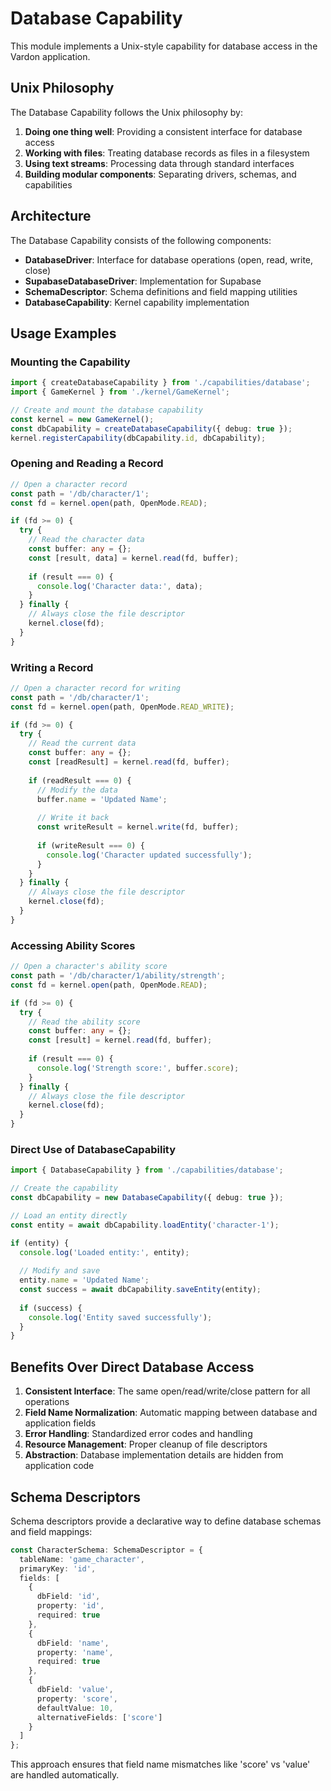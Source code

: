 # Database Capability

This module implements a Unix-style capability for database access in the Vardon application.

## Unix Philosophy

The Database Capability follows the Unix philosophy by:

1. **Doing one thing well**: Providing a consistent interface for database access
2. **Working with files**: Treating database records as files in a filesystem
3. **Using text streams**: Processing data through standard interfaces
4. **Building modular components**: Separating drivers, schemas, and capabilities

## Architecture

The Database Capability consists of the following components:

- **DatabaseDriver**: Interface for database operations (open, read, write, close)
- **SupabaseDatabaseDriver**: Implementation for Supabase
- **SchemaDescriptor**: Schema definitions and field mapping utilities
- **DatabaseCapability**: Kernel capability implementation

## Usage Examples

### Mounting the Capability

```typescript
import { createDatabaseCapability } from './capabilities/database';
import { GameKernel } from './kernel/GameKernel';

// Create and mount the database capability
const kernel = new GameKernel();
const dbCapability = createDatabaseCapability({ debug: true });
kernel.registerCapability(dbCapability.id, dbCapability);
```

### Opening and Reading a Record

```typescript
// Open a character record
const path = '/db/character/1';
const fd = kernel.open(path, OpenMode.READ);

if (fd >= 0) {
  try {
    // Read the character data
    const buffer: any = {};
    const [result, data] = kernel.read(fd, buffer);
    
    if (result === 0) {
      console.log('Character data:', data);
    }
  } finally {
    // Always close the file descriptor
    kernel.close(fd);
  }
}
```

### Writing a Record

```typescript
// Open a character record for writing
const path = '/db/character/1';
const fd = kernel.open(path, OpenMode.READ_WRITE);

if (fd >= 0) {
  try {
    // Read the current data
    const buffer: any = {};
    const [readResult] = kernel.read(fd, buffer);
    
    if (readResult === 0) {
      // Modify the data
      buffer.name = 'Updated Name';
      
      // Write it back
      const writeResult = kernel.write(fd, buffer);
      
      if (writeResult === 0) {
        console.log('Character updated successfully');
      }
    }
  } finally {
    // Always close the file descriptor
    kernel.close(fd);
  }
}
```

### Accessing Ability Scores

```typescript
// Open a character's ability score
const path = '/db/character/1/ability/strength';
const fd = kernel.open(path, OpenMode.READ);

if (fd >= 0) {
  try {
    // Read the ability score
    const buffer: any = {};
    const [result] = kernel.read(fd, buffer);
    
    if (result === 0) {
      console.log('Strength score:', buffer.score);
    }
  } finally {
    // Always close the file descriptor
    kernel.close(fd);
  }
}
```

### Direct Use of DatabaseCapability

```typescript
import { DatabaseCapability } from './capabilities/database';

// Create the capability
const dbCapability = new DatabaseCapability({ debug: true });

// Load an entity directly
const entity = await dbCapability.loadEntity('character-1');

if (entity) {
  console.log('Loaded entity:', entity);
  
  // Modify and save
  entity.name = 'Updated Name';
  const success = await dbCapability.saveEntity(entity);
  
  if (success) {
    console.log('Entity saved successfully');
  }
}
```

## Benefits Over Direct Database Access

1. **Consistent Interface**: The same open/read/write/close pattern for all operations
2. **Field Name Normalization**: Automatic mapping between database and application fields
3. **Error Handling**: Standardized error codes and handling
4. **Resource Management**: Proper cleanup of file descriptors
5. **Abstraction**: Database implementation details are hidden from application code

## Schema Descriptors

Schema descriptors provide a declarative way to define database schemas and field mappings:

```typescript
const CharacterSchema: SchemaDescriptor = {
  tableName: 'game_character',
  primaryKey: 'id',
  fields: [
    {
      dbField: 'id',
      property: 'id',
      required: true
    },
    {
      dbField: 'name',
      property: 'name',
      required: true
    },
    {
      dbField: 'value',
      property: 'score',
      defaultValue: 10,
      alternativeFields: ['score']
    }
  ]
};
```

This approach ensures that field name mismatches like 'score' vs 'value' are handled automatically.